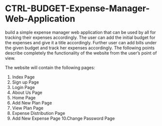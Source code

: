 # CTRL-BUDGET-Expense-Manager-Web-Application
build a simple expense manager web application that can be used by all for tracking their expenses accordingly. The user can add the initial budget for the expenses and give it a title accordingly. Further user can add bills under the given budget and track her expenses accordingly. The following points describe completely the functionality of the website from the user’s point of view.

The website will contain the following pages: 

1. Index Page
2. Sign up Page 
3. Login Page 
4. About Us Page 
5. Home Page 
6. Add New Plan Page
7. View Plan Page 
8. Expense Distribution Page 
9. Add New Expense Page 
10.Change Password Page
